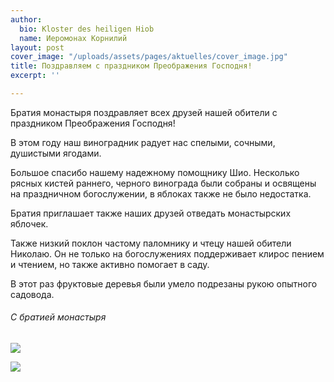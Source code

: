 ```yaml
---
author:
  bio: Kloster des heiligen Hiob
  name: Иеромонах Корнилий
layout: post
cover_image: "/uploads/assets/pages/aktuelles/cover_image.jpg"
title: Поздравляем с праздником Преображения Господня!
excerpt: ''

---
```

Братия монастыря поздравляет всех друзей нашей обители с праздником Преображения Господня!

В этом году наш виноградник радует нас спелыми, сочными, душистыми ягодами. 

Большое спасибо нашему надежному помощнику Шио. Несколько рясных кистей раннего, черного винограда были собраны и освящены на праздничном богослужении, в яблоках также не было недостатка.

Братия приглашает также наших друзей отведать монастырских яблочек.

Также низкий поклон частому паломнику и чтецу нашей обители Николаю. Он не только на богослужениях поддерживает клирос пением и чтением, но также активно помогает в саду.

В этот раз фруктовые деревья были умело подрезаны рукою опытного садовода.

###### С братией монастыря

![](https://res.cloudinary.com/hiobmon/image/upload/v1598432521/media/2020/85f7866a-2aa2-4b75-8c09-98fbef64a20c_rrru6m.jpg)

![](https://res.cloudinary.com/hiobmon/image/upload/v1598432664/media/2020/09c08f6c-89fc-4ce8-a4fa-2ea5b063e3a7_ktmbya.jpg)